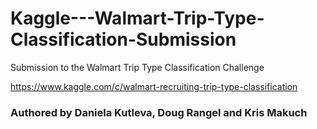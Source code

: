 # Kaggle---Walmart-Trip-Type-Classification-Submission
Submission to the Walmart Trip Type Classification Challenge

https://www.kaggle.com/c/walmart-recruiting-trip-type-classification

### Authored by Daniela Kutleva, Doug Rangel and Kris Makuch



